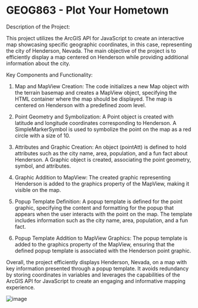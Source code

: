 # GEOG863 - Plot Your Hometown

Description of the Project:

This project utilizes the ArcGIS API for JavaScript to create an interactive map showcasing specific geographic coordinates, in this case, representing the city of Henderson, Nevada. The main objective of the project is to efficiently display a map centered on Henderson while providing additional information about the city.

Key Components and Functionality:

1. Map and MapView Creation: The code initializes a new Map object with the terrain basemap and creates a MapView object, specifying the HTML container where the map should be displayed. The map is centered on Henderson with a predefined zoom level.

2. Point Geometry and Symbolization: A Point object is created with latitude and longitude coordinates corresponding to Henderson. A SimpleMarkerSymbol is used to symbolize the point on the map as a red circle with a size of 10.

3. Attributes and Graphic Creation: An object (pointAtt) is defined to hold attributes such as the city name, area, population, and a fun fact about Henderson. A Graphic object is created, associating the point geometry, symbol, and attributes.

4. Graphic Addition to MapView: The created graphic representing Henderson is added to the graphics property of the MapView, making it visible on the map.

5. Popup Template Definition: A popup template is defined for the point graphic, specifying the content and formatting for the popup that appears when the user interacts with the point on the map. The template includes information such as the city name, area, population, and a fun fact.

6. Popup Template Addition to MapView Graphics: The popup template is added to the graphics property of the MapView, ensuring that the defined popup template is associated with the Henderson point graphic.

Overall, the project efficiently displays Henderson, Nevada, on a map with key information presented through a popup template. It avoids redundancy by storing coordinates in variables and leverages the capabilities of the ArcGIS API for JavaScript to create an engaging and informative mapping experience.

![image](https://github.com/bec-in-tech/GEOG863-Plot-Your-Hometown/assets/120440399/9ebb6f9d-07a0-42d7-a35a-cdc5d5ac14f8)
